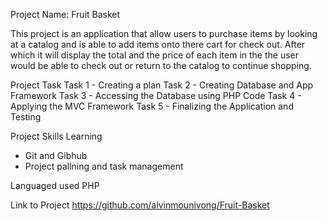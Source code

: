 Project Name: Fruit Basket

This project is an application that allow users to purchase items by looking at a catalog and is able to add items onto there cart
for check out. After which it will display the total and the price of each item in the the user would be able to check out or return
to the catalog to continue shopping.

Project Task
  Task 1 - Creating a plan
  Task 2 - Creating Database and App Framework
  Task 3 - Accessing the Database using PHP Code
  Task 4 - Applying the MVC Framework
  Task 5 - Finalizing the Application and Testing

Project Skills Learning
  - Git and Gibhub
  - Project pallning and task management

Languaged used
  PHP

Link to Project
https://github.com/alvinmounivong/Fruit-Basket
